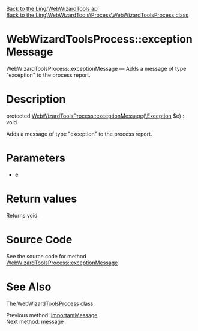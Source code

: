 [Back to the Ling/WebWizardTools api](https://github.com/lingtalfi/WebWizardTools/blob/master/doc/api/Ling/WebWizardTools.md)<br>
[Back to the Ling\WebWizardTools\Process\WebWizardToolsProcess class](https://github.com/lingtalfi/WebWizardTools/blob/master/doc/api/Ling/WebWizardTools/Process/WebWizardToolsProcess.md)


WebWizardToolsProcess::exceptionMessage
================



WebWizardToolsProcess::exceptionMessage — Adds a message of type "exception" to the process report.




Description
================


protected [WebWizardToolsProcess::exceptionMessage](https://github.com/lingtalfi/WebWizardTools/blob/master/doc/api/Ling/WebWizardTools/Process/WebWizardToolsProcess/exceptionMessage.md)([\Exception](http://php.net/manual/en/class.exception.php) $e) : void




Adds a message of type "exception" to the process report.




Parameters
================


- e

    


Return values
================

Returns void.








Source Code
===========
See the source code for method [WebWizardToolsProcess::exceptionMessage](https://github.com/lingtalfi/WebWizardTools/blob/master/Process/WebWizardToolsProcess.php#L429-L432)


See Also
================

The [WebWizardToolsProcess](https://github.com/lingtalfi/WebWizardTools/blob/master/doc/api/Ling/WebWizardTools/Process/WebWizardToolsProcess.md) class.

Previous method: [importantMessage](https://github.com/lingtalfi/WebWizardTools/blob/master/doc/api/Ling/WebWizardTools/Process/WebWizardToolsProcess/importantMessage.md)<br>Next method: [message](https://github.com/lingtalfi/WebWizardTools/blob/master/doc/api/Ling/WebWizardTools/Process/WebWizardToolsProcess/message.md)<br>

